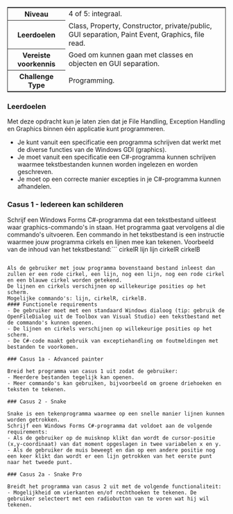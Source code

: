 <a id="cha:challengeIedereenKanSchilderen"></a>
<table style="border: solid thin"><tr><th>Niveau</th>
<td>4 of 5: integraal.</td>
</tr>
<tr><th>Leerdoelen</th>
<td>Class, Property, Constructor, private/public, GUI separation, Paint Event, Graphics, file read.</td>
</tr>
<tr><th>Vereiste voorkennis</th>
<td>Goed om kunnen gaan met classes en objecten en GUI separation.</td>
</tr>
<tr><th>Challenge Type</th>
<td>Programming.</td>
</tr>
</table>


### Leerdoelen
Met deze opdracht kun je laten zien dat je File Handling, Exception Handling en Graphics binnen één applicatie kunt programmeren.
- Je kunt vanuit een specificatie een programma schrijven dat werkt met de diverse functies van de Windows GDI (graphics).
- Je moet vanuit een specificatie een C#-programma kunnen schrijven waarmee tekstbestanden kunnen worden ingelezen en worden geschreven.
- Je moet op een correcte manier excepties in je C#-programma kunnen afhandelen.


### Casus 1 - Iedereen kan schilderen

Schrijf een Windows Forms C#-programma dat een tekstbestand uitleest waar graphics-commando's in staan. Het programma gaat vervolgens al die commando's uitvoeren. Een commando in het tekstbestand is een instructie waarmee jouw programma cirkels en lijnen mee kan tekenen.
Voorbeeld van de inhoud van het tekstbestand:```
cirkelR
lijn
lijn
cirkelR
cirkelB
```

Als de gebruiker met jouw programma bovenstaand bestand inleest dan zullen er een rode cirkel, een lijn, nog een lijn, nog een rode cirkel en een blauwe cirkel worden getekend.
De lijnen en cirkels verschijnen op willekeurige posities op het scherm.
Mogelijke commando's: lijn, cirkelR, cirkelB.
#### Functionele requirements
- De gebruiker moet met een standaard Windows dialoog (tip: gebruik de OpenFileDialog uit de Toolbox van Visual Studio) een tekstbestand met de commando's kunnen openen.
- De lijnen en cirkels verschijnen op willekeurige posities op het scherm.
- De C#-code maakt gebruik van exceptiehandling om foutmeldingen met bestanden te voorkomen.

### Casus 1a - Advanced painter

Breid het programma van casus 1 uit zodat de gebruiker:
- Meerdere bestanden tegelijk kan openen.
- Meer commando's kan gebruiken, bijvoorbeeld om groene driehoeken en teksten te tekenen.

### Casus 2 - Snake

Snake is een tekenprogramma waarmee op een snelle manier lijnen kunnen worden getrokken.
Schrijf een Windows Forms C#-programma dat voldoet aan de volgende requirements:
- Als de gebruiker op de muisknop klikt dan wordt de cursor-positie (x,y-coordinaat) van dat moment opgeslagen in twee variabelen x en y.
- Als de gebruiker de muis beweegt en dan op een andere positie nog een keer klikt dan wordt er een lijn getrokken van het eerste punt naar het tweede punt.

### Casus 2a - Snake Pro

Breidt het programma van casus 2 uit met de volgende functionaliteit:
- Mogelijkheid om vierkanten en/of rechthoeken te tekenen. De gebruiker selecteert met een radiobutton van te voren wat hij wil tekenen.
